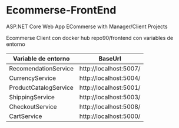 # Ecommerse-FrontEnd
ASP.NET Core Web App ECommerse with Manager/Client Projects 

Ecommerse Client con docker hub repo90/frontend
con variables de entorno

| Variable de entorno | BaseUrl |
| ------ | ------ |
| RecomendationService | http://localhost:5007/ |
| CurrencyService | http://localhost:5004/ |
| ProductCatalogService | http://localhost:5001/ |
| ShippingService | http://localhost:5003/ |
| CheckoutService | http://localhost:5008/ |
| CartService | http://localhost:5000/ |
